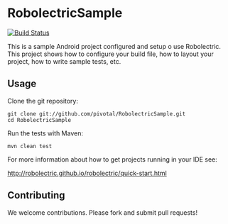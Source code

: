 # RobolectricSample

[![Build Status](https://secure.travis-ci.org/robolectric/RobolectricSample.png?branch=master)](http://travis-ci.org/robolectric/RobolectricSample)

This is a sample Android project configured and setup o use Robolectric.  This project shows how to configure your build file, how to layout your project, how to write sample tests, etc.

## Usage

Clone the git repository:

    git clone git://github.com/pivotal/RobolectricSample.git
    cd RobolectricSample
    
Run the tests with Maven:

    mvn clean test

For more information about how to get projects running in your IDE see:

http://robolectric.github.io/robolectric/quick-start.html


## Contributing

We welcome contributions. Please fork and submit pull requests!
